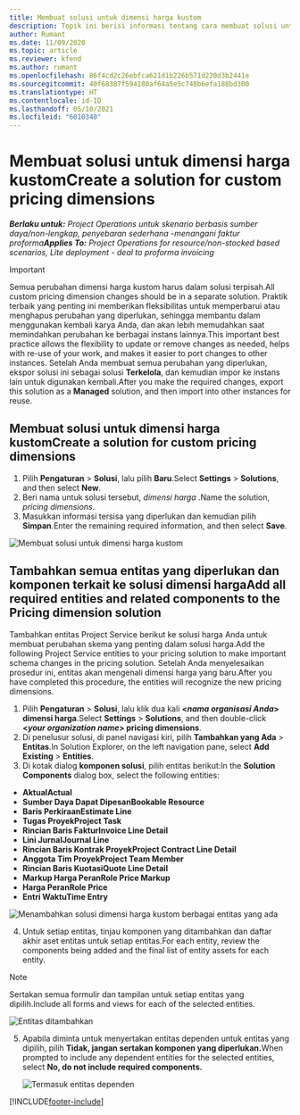 ```yaml
---
title: Membuat solusi untuk dimensi harga kustom
description: Topik ini berisi informasi tentang cara membuat solusi untuk dimensi harga kustom.
author: Rumant
ms.date: 11/09/2020
ms.topic: article
ms.reviewer: kfend
ms.author: rumant
ms.openlocfilehash: 86f4cd2c26ebfca621d1b226b571d220d3b2441e
ms.sourcegitcommit: 40f68387f594180af64a5e5c748b6efa188bd300
ms.translationtype: HT
ms.contentlocale: id-ID
ms.lasthandoff: 05/10/2021
ms.locfileid: "6010340"
---
```

# <a name="create-a-solution-for-custom-pricing-dimensions"></a><span data-ttu-id="c28bf-103">Membuat solusi untuk dimensi harga kustom</span><span class="sxs-lookup"><span data-stu-id="c28bf-103">Create a solution for custom pricing dimensions</span></span>

 <span data-ttu-id="c28bf-104">_**Berlaku untuk:** Project Operations untuk skenario berbasis sumber daya/non-lengkap, penyebaran sederhana -menangani faktur proforma_</span><span class="sxs-lookup"><span data-stu-id="c28bf-104">_**Applies To:** Project Operations for resource/non-stocked based scenarios, Lite deployment - deal to proforma invoicing_</span></span> 

>[!IMPORTANT]
><span data-ttu-id="c28bf-105">Semua perubahan dimensi harga kustom harus dalam solusi terpisah.</span><span class="sxs-lookup"><span data-stu-id="c28bf-105">All custom pricing dimension changes should be in a separate solution.</span></span> <span data-ttu-id="c28bf-106">Praktik terbaik yang penting ini memberikan fleksibilitas untuk memperbarui atau menghapus perubahan yang diperlukan, sehingga membantu dalam menggunakan kembali karya Anda, dan akan lebih memudahkan saat memindahkan perubahan ke berbagai instans lainnya.</span><span class="sxs-lookup"><span data-stu-id="c28bf-106">This important best practice allows the flexibility to update or remove changes as needed, helps with re-use of your work, and makes it easier to port changes to other instances.</span></span> <span data-ttu-id="c28bf-107">Setelah Anda membuat semua perubahan yang diperlukan, ekspor solusi ini sebagai solusi **Terkelola**, dan kemudian impor ke instans lain untuk digunakan kembali.</span><span class="sxs-lookup"><span data-stu-id="c28bf-107">After you make the required changes, export this solution as a **Managed** solution, and then import into other instances for reuse.</span></span>

## <a name="create-a-solution-for-custom-pricing-dimensions"></a><span data-ttu-id="c28bf-108">Membuat solusi untuk dimensi harga kustom</span><span class="sxs-lookup"><span data-stu-id="c28bf-108">Create a solution for custom pricing dimensions</span></span>

1.  <span data-ttu-id="c28bf-109">Pilih **Pengaturan** > **Solusi**, lalu pilih **Baru**.</span><span class="sxs-lookup"><span data-stu-id="c28bf-109">Select **Settings** > **Solutions**, and then select **New**.</span></span>
2.  <span data-ttu-id="c28bf-110">Beri nama untuk solusi tersebut, *dimensi harga <your organization name>*.</span><span class="sxs-lookup"><span data-stu-id="c28bf-110">Name the solution, *<your organization name> pricing dimensions*.</span></span>
3. <span data-ttu-id="c28bf-111">Masukkan informasi tersisa yang diperlukan dan kemudian pilih **Simpan**.</span><span class="sxs-lookup"><span data-stu-id="c28bf-111">Enter the remaining required information, and then select **Save**.</span></span>

  ![Membuat solusi untuk dimensi harga kustom](./media/Creation-of-custom-pricing-dimension-solution.png)
 
## <a name="add-all-required-entities-and-related-components-to-the-pricing-dimension-solution"></a><span data-ttu-id="c28bf-113">Tambahkan semua entitas yang diperlukan dan komponen terkait ke solusi dimensi harga</span><span class="sxs-lookup"><span data-stu-id="c28bf-113">Add all required entities and related components to the Pricing dimension solution</span></span>

<span data-ttu-id="c28bf-114">Tambahkan entitas Project Service berikut ke solusi harga Anda untuk membuat perubahan skema yang penting dalam solusi harga.</span><span class="sxs-lookup"><span data-stu-id="c28bf-114">Add the following Project Service entities to your pricing solution to make important schema changes in the pricing solution.</span></span> <span data-ttu-id="c28bf-115">Setelah Anda menyelesaikan prosedur ini, entitas akan mengenali dimensi harga yang baru.</span><span class="sxs-lookup"><span data-stu-id="c28bf-115">After you have completed this procedure, the entities will recognize the new pricing dimensions.</span></span>

1.  <span data-ttu-id="c28bf-116">Pilih **Pengaturan** > **Solusi**, lalu klik dua kali **<*nama organisasi Anda*> dimensi harga**.</span><span class="sxs-lookup"><span data-stu-id="c28bf-116">Select **Settings** > **Solutions**, and then double-click **<*your organization name*> pricing dimensions**.</span></span>
2.  <span data-ttu-id="c28bf-117">Di penelusur solusi, di panel navigasi kiri, pilih **Tambahkan yang Ada** > **Entitas**.</span><span class="sxs-lookup"><span data-stu-id="c28bf-117">In Solution Explorer, on the left navigation pane, select **Add Existing** > **Entities**.</span></span>
3.  <span data-ttu-id="c28bf-118">Di kotak dialog **komponen solusi**, pilih entitas berikut:</span><span class="sxs-lookup"><span data-stu-id="c28bf-118">In the **Solution Components** dialog box, select the following entities:</span></span>
 
   - <span data-ttu-id="c28bf-119">**Aktual**</span><span class="sxs-lookup"><span data-stu-id="c28bf-119">**Actual**</span></span>
   - <span data-ttu-id="c28bf-120">**Sumber Daya Dapat Dipesan**</span><span class="sxs-lookup"><span data-stu-id="c28bf-120">**Bookable Resource**</span></span>
   - <span data-ttu-id="c28bf-121">**Baris Perkiraan**</span><span class="sxs-lookup"><span data-stu-id="c28bf-121">**Estimate Line**</span></span>
   - <span data-ttu-id="c28bf-122">**Tugas Proyek**</span><span class="sxs-lookup"><span data-stu-id="c28bf-122">**Project Task**</span></span>
   - <span data-ttu-id="c28bf-123">**Rincian Baris Faktur**</span><span class="sxs-lookup"><span data-stu-id="c28bf-123">**Invoice Line Detail**</span></span>
   - <span data-ttu-id="c28bf-124">**Lini Jurnal**</span><span class="sxs-lookup"><span data-stu-id="c28bf-124">**Journal Line**</span></span>
   - <span data-ttu-id="c28bf-125">**Rincian Baris Kontrak Proyek**</span><span class="sxs-lookup"><span data-stu-id="c28bf-125">**Project Contract Line Detail**</span></span>
   - <span data-ttu-id="c28bf-126">**Anggota Tim Proyek**</span><span class="sxs-lookup"><span data-stu-id="c28bf-126">**Project Team Member**</span></span>
   - <span data-ttu-id="c28bf-127">**Rincian Baris Kuotasi**</span><span class="sxs-lookup"><span data-stu-id="c28bf-127">**Quote Line Detail**</span></span>
   - <span data-ttu-id="c28bf-128">**Markup Harga Peran**</span><span class="sxs-lookup"><span data-stu-id="c28bf-128">**Role Price Markup**</span></span>
   - <span data-ttu-id="c28bf-129">**Harga Peran**</span><span class="sxs-lookup"><span data-stu-id="c28bf-129">**Role Price**</span></span>
   - <span data-ttu-id="c28bf-130">**Entri Waktu**</span><span class="sxs-lookup"><span data-stu-id="c28bf-130">**Time Entry**</span></span>
 
   ![Menambahkan solusi dimensi harga kustom berbagai entitas yang ada](./media/Existing-entities-to-PD-solution.png)
 
 4. <span data-ttu-id="c28bf-132">Untuk setiap entitas, tinjau komponen yang ditambahkan dan daftar akhir aset entitas untuk setiap entitas.</span><span class="sxs-lookup"><span data-stu-id="c28bf-132">For each entity, review the components being added and the final list of entity assets for each entity.</span></span> 

   >[!NOTE]
   > <span data-ttu-id="c28bf-133">Sertakan semua formulir dan tampilan untuk setiap entitas yang dipilih.</span><span class="sxs-lookup"><span data-stu-id="c28bf-133">Include all forms and views for each of the selected entities.</span></span>

  ![Entitas ditambahkan](./media/solution-component-selection.png)


5.  <span data-ttu-id="c28bf-135">Apabila diminta untuk menyertakan entitas dependen untuk entitas yang dipilih, pilih **Tidak, jangan sertakan komponen yang diperlukan.**</span><span class="sxs-lookup"><span data-stu-id="c28bf-135">When prompted to include any dependent entities for the selected entities, select **No, do not include required components.**</span></span>

    ![Termasuk entitas dependen](./media/Do-not-include-required.png)


[!INCLUDE[footer-include](../includes/footer-banner.md)]
